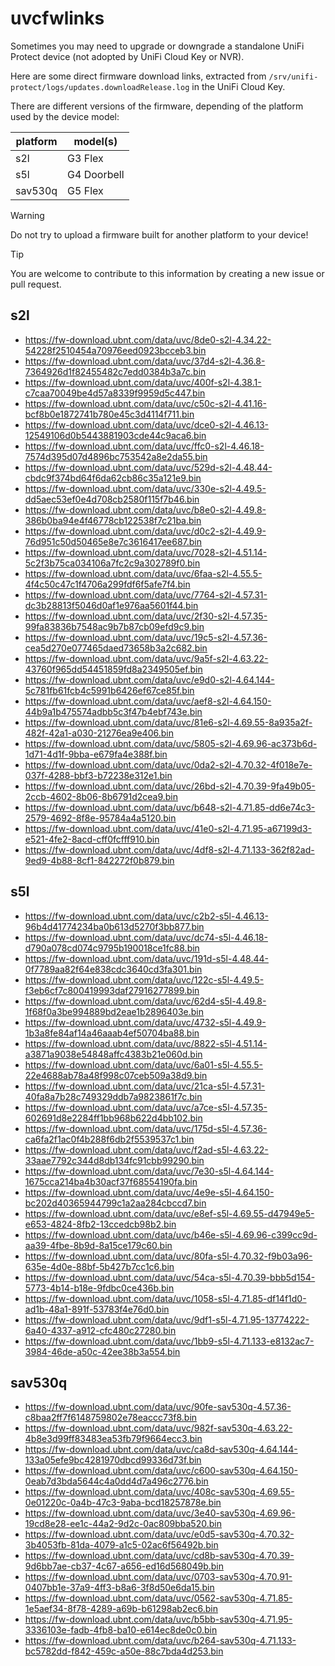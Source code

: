 # uvcfwlinks

Sometimes you may need to upgrade or downgrade a standalone UniFi Protect
device (not adopted by UniFi Cloud Key or NVR).

Here are some direct firmware download links, extracted from
`/srv/unifi-protect/logs/updates.downloadRelease.log` in the UniFi Cloud
Key.

There are different versions of the firmware, depending of the platform used
by the device model:

| platform | model(s)    |
|----------|-------------|
| s2l      | G3 Flex     |
| s5l      | G4 Doorbell |
| sav530q  | G5 Flex     |

> [!WARNING]
> Do not try to upload a firmware built for another platform to your device!

> [!TIP]
> You are welcome to contribute to this information by creating a new issue or
  pull request.

## s2l

- https://fw-download.ubnt.com/data/uvc/8de0-s2l-4.34.22-54228f2510454a70976eed0923bcceb3.bin
- https://fw-download.ubnt.com/data/uvc/37d4-s2l-4.36.8-7364926d1f82455482c7edd0384b3a7c.bin
- https://fw-download.ubnt.com/data/uvc/400f-s2l-4.38.1-c7caa70049be4d57a8339f9959d5c447.bin
- https://fw-download.ubnt.com/data/uvc/c50c-s2l-4.41.16-bcf8b0e1872741b780e45c3d4114f711.bin
- https://fw-download.ubnt.com/data/uvc/dce0-s2l-4.46.13-12549106d0b5443881903cde44c9aca6.bin
- https://fw-download.ubnt.com/data/uvc/ffc0-s2l-4.46.18-7574d395d07d4896bc753542a8e2da55.bin
- https://fw-download.ubnt.com/data/uvc/529d-s2l-4.48.44-cbdc9f374bd64f6da62cb86c35a121e9.bin
- https://fw-download.ubnt.com/data/uvc/330e-s2l-4.49.5-dd5aec53ef0e4d708cb2580f115f7b46.bin
- https://fw-download.ubnt.com/data/uvc/b8e0-s2l-4.49.8-386b0ba94e4f46778cb122538f7c21ba.bin
- https://fw-download.ubnt.com/data/uvc/d0c2-s2l-4.49.9-76d951c50d50465e8e7c3616417ee687.bin
- https://fw-download.ubnt.com/data/uvc/7028-s2l-4.51.14-5c2f3b75ca034106a7fc2c9a302789f0.bin
- https://fw-download.ubnt.com/data/uvc/6faa-s2l-4.55.5-4f4c50c47c1f4706a299fdf6f5afe7f4.bin
- https://fw-download.ubnt.com/data/uvc/7764-s2l-4.57.31-dc3b28813f5046d0af1e976aa5601f44.bin
- https://fw-download.ubnt.com/data/uvc/2f30-s2l-4.57.35-99fa83836b7548ac9b7b87cb09efd9c9.bin
- https://fw-download.ubnt.com/data/uvc/19c5-s2l-4.57.36-cea5d270e077465daed73658b3a2c682.bin
- https://fw-download.ubnt.com/data/uvc/9a5f-s2l-4.63.22-43760f965dd54451859fd8a2349505ef.bin
- https://fw-download.ubnt.com/data/uvc/e9d0-s2l-4.64.144-5c781fb61fcb4c5991b6426ef67ce85f.bin
- https://fw-download.ubnt.com/data/uvc/aef8-s2l-4.64.150-44b9a1b475574adbb5c3f47b4ebf743e.bin
- https://fw-download.ubnt.com/data/uvc/81e6-s2l-4.69.55-8a935a2f-482f-42a1-a030-21276ea9e406.bin
- https://fw-download.ubnt.com/data/uvc/5805-s2l-4.69.96-ac373b6d-1d71-4d1f-9bba-e679fa4e388f.bin
- https://fw-download.ubnt.com/data/uvc/0da2-s2l-4.70.32-4f018e7e-037f-4288-bbf3-b72238e312e1.bin
- https://fw-download.ubnt.com/data/uvc/26bd-s2l-4.70.39-9fa49b05-2ccb-4602-8b06-8b6791d2cea9.bin
- https://fw-download.ubnt.com/data/uvc/b648-s2l-4.71.85-dd6e74c3-2579-4692-8f8e-95784a4a5120.bin
- https://fw-download.ubnt.com/data/uvc/41e0-s2l-4.71.95-a67199d3-e521-4fe2-8acd-cff0fcfff910.bin
- https://fw-download.ubnt.com/data/uvc/4df8-s2l-4.71.133-362f82ad-9ed9-4b88-8cf1-842272f0b879.bin

## s5l

- https://fw-download.ubnt.com/data/uvc/c2b2-s5l-4.46.13-96b4d41774234ba0b613d5270f3bb877.bin
- https://fw-download.ubnt.com/data/uvc/dc74-s5l-4.46.18-d790a078cd074c9795b190018ce1fc88.bin
- https://fw-download.ubnt.com/data/uvc/191d-s5l-4.48.44-0f7789aa82f64e838cdc3640cd3fa301.bin
- https://fw-download.ubnt.com/data/uvc/122c-s5l-4.49.5-f3eb6cf7c800419993daf27916277899.bin
- https://fw-download.ubnt.com/data/uvc/62d4-s5l-4.49.8-1f68f0a3be994889bd2eae1b2896403e.bin
- https://fw-download.ubnt.com/data/uvc/4732-s5l-4.49.9-1b3a8fe84af14a46aaab4ef50704ba88.bin
- https://fw-download.ubnt.com/data/uvc/8822-s5l-4.51.14-a3871a9038e54848affc4383b21e060d.bin
- https://fw-download.ubnt.com/data/uvc/6a01-s5l-4.55.5-22e4688ab78a48f998c07ceb509a38d9.bin
- https://fw-download.ubnt.com/data/uvc/21ca-s5l-4.57.31-40fa8a7b28c749329ddb7a9823861f7c.bin
- https://fw-download.ubnt.com/data/uvc/a7ce-s5l-4.57.35-602691d8e2284ff1bb968b622d4bb102.bin
- https://fw-download.ubnt.com/data/uvc/175d-s5l-4.57.36-ca6fa2f1ac0f4b288f6db2f5539537c1.bin
- https://fw-download.ubnt.com/data/uvc/f2ad-s5l-4.63.22-33aae7792c344d8db134fc91cbb99290.bin
- https://fw-download.ubnt.com/data/uvc/7e30-s5l-4.64.144-1675cca214ba4b30acf37f68554190fa.bin
- https://fw-download.ubnt.com/data/uvc/4e9e-s5l-4.64.150-bc202d40365944799c1a2aa284cbccd7.bin
- https://fw-download.ubnt.com/data/uvc/e8ef-s5l-4.69.55-d47949e5-e653-4824-8fb2-13ccedcb98b2.bin
- https://fw-download.ubnt.com/data/uvc/b46e-s5l-4.69.96-c399cc9d-aa39-4fbe-8b9d-8a15ce179c60.bin
- https://fw-download.ubnt.com/data/uvc/80fa-s5l-4.70.32-f9b03a96-635e-4d0e-88bf-5b427b7cc1c6.bin
- https://fw-download.ubnt.com/data/uvc/54ca-s5l-4.70.39-bbb5d154-5773-4b14-b18e-9fdbc0ce436b.bin
- https://fw-download.ubnt.com/data/uvc/1058-s5l-4.71.85-df14f1d0-ad1b-48a1-891f-53783f4e76d0.bin
- https://fw-download.ubnt.com/data/uvc/9df1-s5l-4.71.95-13774222-6a40-4337-a912-cfc480c27280.bin
- https://fw-download.ubnt.com/data/uvc/1bb9-s5l-4.71.133-e8132ac7-3984-46de-a50c-42ee38b3a554.bin

## sav530q

- https://fw-download.ubnt.com/data/uvc/90fe-sav530q-4.57.36-c8baa2ff7f6148759802e78eaccc73f8.bin
- https://fw-download.ubnt.com/data/uvc/982f-sav530q-4.63.22-4b8e3d99ff83483ea53fb79f9664ecc3.bin
- https://fw-download.ubnt.com/data/uvc/ca8d-sav530q-4.64.144-133a05efe9bc4281970dbcd99336d73f.bin
- https://fw-download.ubnt.com/data/uvc/c600-sav530q-4.64.150-0eab7d3bda5644c4a0dd4d7a496c2776.bin
- https://fw-download.ubnt.com/data/uvc/408c-sav530q-4.69.55-0e01220c-0a4b-47c3-9aba-bcd18257878e.bin
- https://fw-download.ubnt.com/data/uvc/3e40-sav530q-4.69.96-19cd8e28-ee1c-44a2-9d2c-0ac809bba520.bin
- https://fw-download.ubnt.com/data/uvc/e0d5-sav530q-4.70.32-3b4053fb-81da-4079-a1c5-02ac6f56492b.bin
- https://fw-download.ubnt.com/data/uvc/cd8b-sav530q-4.70.39-9d6bb7ae-cb37-4c67-a656-ed16d568049b.bin
- https://fw-download.ubnt.com/data/uvc/0703-sav530q-4.70.91-0407bb1e-37a9-4ff3-b8a6-3f8d50e6da15.bin
- https://fw-download.ubnt.com/data/uvc/0562-sav530q-4.71.85-1e5aef34-8f78-4289-a69b-b61298ab2ec6.bin
- https://fw-download.ubnt.com/data/uvc/b5bb-sav530q-4.71.95-3336103e-fadb-4fb8-ba10-e614ec8de0c0.bin
- https://fw-download.ubnt.com/data/uvc/b264-sav530q-4.71.133-bc5782dd-f842-459c-a50e-88c7bda4d253.bin
